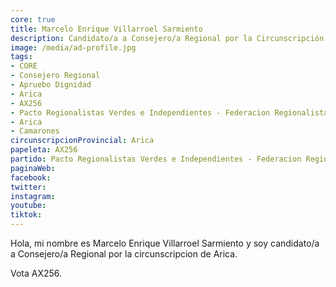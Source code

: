 ```yaml
---
core: true
title: Marcelo Enrique Villarroel Sarmiento
description: Candidato/a a Consejero/a Regional por la Circunscripción de Arica
image: /media/ad-profile.jpg
tags:
- CORE
- Consejero Regional
- Apruebo Dignidad
- Arica
- AX256
- Pacto Regionalistas Verdes e Independientes - Federacion Regionalista Verde Social - Partido Republicano De Chile
- Arica
- Camarones
circunscripcionProvincial: Arica
papeleta: AX256
partido: Pacto Regionalistas Verdes e Independientes - Federacion Regionalista Verde Social - Partido Republicano De Chile
paginaWeb:
facebook:
twitter:
instagram:
youtube:
tiktok:
---
```

Hola, mi nombre es Marcelo Enrique Villarroel Sarmiento y soy candidato/a a Consejero/a Regional por la circunscripcion de Arica.

Vota AX256.